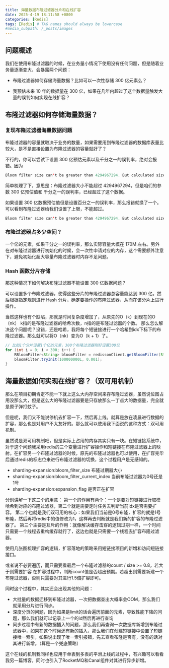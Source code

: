 ```yaml
---
title: 海量数据布隆过滤器分片和在线扩容
date: 2025-4-19 18:11:58 +0800
categories: [Redis]
tags: [Redis] # TAG names should always be lowercase
#media_subpath: /_posts/images
---
```


## 问题概述

我们在使用布隆过滤器的时候，在业务量小情况下使用没有任何问题，但是随着业务量逐渐变大，会暴露两个问题：

- 布隆过滤器如何存储海量数据？比如可以一次性存储 300 亿元素么？
    
- 我预估未来 10 年的数据量在 300 亿，如果在几年内超过了这个数据量触发大量的误判如何实现在线扩容？

## 布隆过滤器如何存储海量数据？

### 复现布隆过滤器海量数据问题

布隆过滤器的容量就取决于业务的数量，如果需要用到布隆过滤器的数据库表量比较大，是不是直接设置为布隆过滤器的容量就好了？

不行的，你可以尝试下设置 300 亿预估元素以及千分之一的误判率，绝对会报错。因为
```Java
Bloom filter size can't be greater than 4294967294. But calculated size is 431327626981
```
简单梳理了下，意思是：布隆过滤器大小不能超过 4294967294，但是咱们的参数 300 亿预估值和 千分之一的误判率，已经超过了这个数据。

如果设置 300 亿数据预估值但是设置百分之一的误判率，那么报错就换了一个。可以看到布隆过滤器给我们设置了上限，不能超过。

```Java
Bloom filter size can't be greater than 4294967294. But calculated size is 287551751321
```

### 布隆过滤器占多少空间？

一个亿的元素，如果千分之一的误判率，那么实际容量大概在 170M 左右。另外在对布隆过滤器进行初始化的时候，会一次性申请对应的内存，这个需要额外注意下，避免初始化超大容量布隆过滤器时内存不足问题。
### Hash 函数分片存储
那这种情况下如何解决布隆过滤器不能设置 300 亿数据问题？

可以设置多个布隆过滤器，使得这些分片的布隆过滤器总容量能达到 300 亿。然后根据指定规则进行 Hash 分片，确定要操作的布隆过滤器，从而在该分片上进行操作。

当然这样也有个缺陷，那就是时间复杂度增加了，从原先的O（k）到现在的O（nk）
k指的是布隆过滤器的哈希次数，n指的是布隆过滤器的个数。
那么怎么解决这个问题呢？没错，还是哈希，我将每个短链接进行一个哈希到idx下标下的布隆过滤器。那么就可以将O（nk）变为O（k + 1）了。

```Java
// 比如1个分片设置1个亿的元素，300个布隆过滤器刚好设置300亿
for (int i = 0; i < 300; i++) {
    RBloomFilter<String> bloomFilter = redissonClient.getBloomFilter(String.format("sharding-expansion:short-link-create-bloom-filter-%s-%d", bloomFilterCurrentIndex, i));
    bloomFilter.tryInit(100000000L, 0.001);
}
```
## 海量数据如何实现在线扩容？（双可用机制）

那么在项目初期肯定不能一下就上这么大内存空间来存布隆过滤器，虽然说位图占用没那么大，但是这么大的布隆过滤器要是只存放那么一丁点大的数据量，完全就是原子弹打蚊子。

但是呢，我们又不能说停机去扩容一下，然后再上线。就算是放在凌晨进行数据的扩容，那么也是对用户不太友好的。那么就可以使用我下面说的这种方式：双可用机制。

虽然说是双可用机制吧，但是实际上占用的内存其实只有一块。在短链接系统中，对于这个问题我采用redis的三个变量进行扩容操作和短链接在布隆过滤器上的映射。在扩容另一个布隆过滤器的时候，原先的布隆过滤器也可以使用，在扩容完毕后通过redis的标志位来进行布隆过滤器的切换，这个过程用户是无感知的。

* sharding-expansion:bloom_filter_size 布隆过期器大小  
* sharding-expansion:bloom_filter_current_index 当前布隆过滤器为0号还是1号  
* sharding-expansion:expansion_flag 是否正在扩容

分别讲解一下这三个的用意：
第一个的作用有两个：一个是要对短链接进行取模哈希到对应的布隆过滤器，第二个就是需要定时任务去判断当前idx是否需要扩容。
第二个也就是我们双可用的核心：如果我们当前是0号布隆，扩容的就是1号布隆，然后再将redis中的值修改为1，这样再去判断就是我们新的扩容的布隆过滤器了。
第三个主要是互斥的作用：就像解决缓存击穿的逻辑过期一样，一个时间只需要一个线程去重构缓存就行了，这边也就是只需要一个线程去扩容布隆过滤器。

使用几张图梳理扩容的逻辑，扩容落地的策略采用短链接项目的新增和访问短链接接口。


或者说不必要遍历，而只需要看最后一个布隆过滤器的count / size >= 0.8，若大于则需要扩容
在扩容过程中，判断count值是否超出预期。若超出则需要新建一个布隆过滤器，否则只需要对其进行1.5倍扩容即可。

同时这个过程中，其实还会出现其他的问题：
- 大批量的数据迁移到布隆过滤器，一次把数据查出大概率会OOM，那么我们就采用分片进行同步。
- 深度分页的问题，因为如果是limit的话会遍历前面的元素，导致性能下降的问题，那么我们就可以记录上一个的id然后再进行查询
- 同步过程中有新的数据插入的问题，那么我们再查询一次数据库新增到布隆过滤器中，如果在这个时候还有新的插入，那么我们在创建短链接中设置了短链接唯一索引，如果说出现了唯一索引报错，先去查看布隆是否有，没有的话对其进行新增。（算是一个兜底策略）


 这个在线的机制我同样也应用于单表到多表的平滑上线的过程中，有兴趣可以看看我另一篇博客，同时也引入了RocketMQ和Canal组件对其进行异步新增。
 
